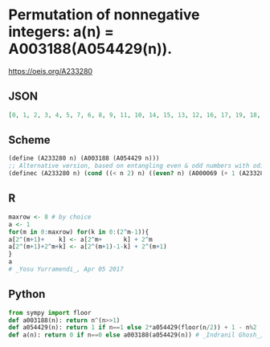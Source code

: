 # Permutation of nonnegative integers: a\(n\) \= A003188\(A054429\(n\)\)\.
https://oeis.org/A233280
## JSON
```JSON
[0, 1, 2, 3, 4, 5, 7, 6, 8, 9, 11, 10, 14, 15, 13, 12, 16, 17, 19, 18, 22, 23, 21, 20, 28, 29, 31, 30, 26, 27, 25, 24, 32, 33, 35, 34, 38, 39, 37, 36, 44, 45, 47, 46, 42, 43, 41, 40, 56, 57, 59, 58, 62, 63, 61, 60, 52, 53, 55, 54, 50, 51, 49, 48, 64, 65, 67, 66]
```
## Scheme
```Scheme
(define (A233280 n) (A003188 (A054429 n)))
;; Alternative version, based on entangling even & odd numbers with odious and evil numbers:
(definec (A233280 n) (cond ((< n 2) n) ((even? n) (A000069 (+ 1 (A233280 (/ n 2))))) (else (A001969 (+ 1 (A233280 (/ (- n 1) 2)))))))
```
## R
```R
maxrow <- 8 # by choice
a <- 1
for(m in 0:maxrow) for(k in 0:(2^m-1)){
a[2^(m+1)+    k] <- a[2^m+      k] + 2^m
a[2^(m+1)+2^m+k] <- a[2^(m+1)-1-k] + 2^(m+1)
}
a
# _Yosu Yurramendi_, Apr 05 2017
```
## Python
```Python
from sympy import floor
def a003188(n): return n^(n>>1)
def a054429(n): return 1 if n==1 else 2*a054429(floor(n/2)) + 1 - n%2
def a(n): return 0 if n==0 else a003188(a054429(n)) # _Indranil Ghosh_, Jun 11 2017
```
